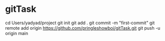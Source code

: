 # gitTask
cd Users/yadyad/project
git init
git add .
git commit -m "first-commit"
git remote add origin https://github.com/pringleshowboi/gitTask.git
git push -u origin main
